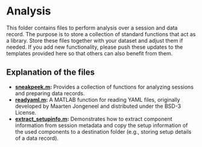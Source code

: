 # Analysis

This folder contains files to perform analysis over a session and data record. The purpose is to store a collection of standard functions that act as a library. Store these files together with your dataset and adjust them if needed. If you add new functionality, please push these updates to the templates provided here so that others can also benefit from them.

## Explanation of the files

- **[sneakpeek.m](sneakpeek.m):** Provides a collection of functions for analyzing sessions and preparing data records. 
- **[readyaml.m](readyaml.m):** A MATLAB function for reading YAML files, originally developed by Maarten Jongeneel and distributed under the BSD-3 License.
- **[extract_setupinfo.m](extract_setupinfo.m):** Demonstrates how to extract component information from session metadata and copy the setup information of the used components to a destination folder (e.g., storing setup details of a data record).